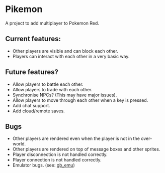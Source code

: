 Pikemon
========

A project to add multiplayer to Pokemon Red.

## Current features:

* Other players are visible and can block each other.
* Players can interact with each other in a very basic way.

## Future features?

* Allow players to battle each other.
* Allow players to trade with each other.
* Synchronise NPCs? (This may have major issues).
* Allow players to move through each other when a key is pressed.
* Add chat support.
* Add cloud/remote saves.

## Bugs

* Other players are rendered even when the player is not in the over-world.
* Other players are rendered on top of message boxes and other sprites.
* Player disconnection is not handled correctly.
* Player connection is not handled correctly.
* Emulator bugs. (see: [gb_emu](https://github.com/quvarxa/gb_emu))

